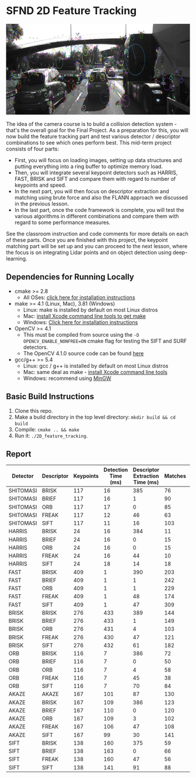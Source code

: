 # SFND 2D Feature Tracking

<img src="images/keypoints.png" width="820" height="248" />

The idea of the camera course is to build a collision detection system - that's the overall goal for the Final Project. As a preparation for this, you will now build the feature tracking part and test various detector / descriptor combinations to see which ones perform best. This mid-term project consists of four parts:

* First, you will focus on loading images, setting up data structures and putting everything into a ring buffer to optimize memory load. 
* Then, you will integrate several keypoint detectors such as HARRIS, FAST, BRISK and SIFT and compare them with regard to number of keypoints and speed. 
* In the next part, you will then focus on descriptor extraction and matching using brute force and also the FLANN approach we discussed in the previous lesson. 
* In the last part, once the code framework is complete, you will test the various algorithms in different combinations and compare them with regard to some performance measures. 

See the classroom instruction and code comments for more details on each of these parts. Once you are finished with this project, the keypoint matching part will be set up and you can proceed to the next lesson, where the focus is on integrating Lidar points and on object detection using deep-learning. 

## Dependencies for Running Locally
* cmake >= 2.8
  * All OSes: [click here for installation instructions](https://cmake.org/install/)
* make >= 4.1 (Linux, Mac), 3.81 (Windows)
  * Linux: make is installed by default on most Linux distros
  * Mac: [install Xcode command line tools to get make](https://developer.apple.com/xcode/features/)
  * Windows: [Click here for installation instructions](http://gnuwin32.sourceforge.net/packages/make.htm)
* OpenCV >= 4.1
  * This must be compiled from source using the `-D OPENCV_ENABLE_NONFREE=ON` cmake flag for testing the SIFT and SURF detectors.
  * The OpenCV 4.1.0 source code can be found [here](https://github.com/opencv/opencv/tree/4.1.0)
* gcc/g++ >= 5.4
  * Linux: gcc / g++ is installed by default on most Linux distros
  * Mac: same deal as make - [install Xcode command line tools](https://developer.apple.com/xcode/features/)
  * Windows: recommend using [MinGW](http://www.mingw.org/)

## Basic Build Instructions

1. Clone this repo.
2. Make a build directory in the top level directory: `mkdir build && cd build`
3. Compile: `cmake .. && make`
4. Run it: `./2D_feature_tracking`.


## Report



| Detector | Descriptor | Keypoints | Detection Time (ms) | Descriptor Extraction Time (ms) | Matches | Match / ms |
| ---   | ---  | --- | --- | --- | --- | --- |
| SHITOMASI | BRISK| 117| 16| 385| 76| 0.189526|
| SHITOMASI | BRIEF| 117| 16| 1| 90| 5.29412|
| SHITOMASI | ORB| 117| 17| 0| 85| 5|
| SHITOMASI | FREAK| 117| 12| 46| 63| 1.08621|
| SHITOMASI | SIFT| 117| 11| 16| 103| 3.81481|
| HARRIS | BRISK| 24| 16| 384| 11| 0.0275|
| HARRIS | BRIEF| 24| 16| 0| 15| 0.9375|
| HARRIS | ORB| 24| 16| 0| 15| 0.9375|
| HARRIS | FREAK| 24| 16| 44| 10| 0.166667|
| HARRIS | SIFT| 24| 18| 14| 18| 0.5625|
| FAST | BRISK| 409| 1| 390| 203| 0.519182|
| FAST | BRIEF| 409| 1| 1| 242| 121|
| FAST | ORB| 409| 1| 1| 229| 114.5|
| FAST | FREAK| 409| 1| 48| 174| 3.55102|
| FAST | SIFT| 409| 1| 47| 309| 6.4375|
| BRISK | BRISK| 276| 433| 389| 144| 0.175182|
| BRISK | BRIEF| 276| 433| 1| 149| 0.343318|
| BRISK | ORB| 276| 431| 4| 103| 0.236782|
| BRISK | FREAK| 276| 430| 47| 121| 0.253669|
| BRISK | SIFT| 276| 432| 61| 182| 0.369168|
| ORB | BRISK| 116| 7| 386| 72| 0.183206|
| ORB | BRIEF| 116| 7| 0| 50| 7.14286|
| ORB | ORB| 116| 7| 4| 58| 5.27273|
| ORB | FREAK| 116| 7| 45| 38| 0.730769|
| ORB | SIFT| 116| 7| 70| 84| 1.09091|
| AKAZE | AKAZE| 167| 101| 87| 130| 0.691489|
| AKAZE | BRISK| 167| 109| 386| 123| 0.248485|
| AKAZE | BRIEF| 167| 110| 0| 120| 1.09091|
| AKAZE | ORB| 167| 109| 3| 102| 0.910714|
| AKAZE | FREAK| 167| 106| 47| 108| 0.705882|
| AKAZE | SIFT| 167| 99| 30| 141| 1.09302|
| SIFT | BRISK| 138| 160| 375| 59| 0.11028|
| SIFT | BRIEF| 138| 163| 0| 66| 0.404908|
| SIFT | FREAK| 138| 160| 47| 56| 0.270531|
| SIFT | SIFT| 138| 141| 91| 88| 0.37931|

